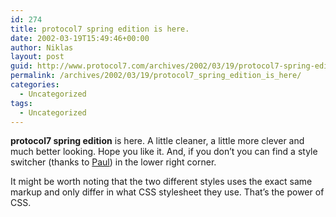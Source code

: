 ```yaml
---
id: 274
title: protocol7 spring edition is here.
date: 2002-03-19T15:49:46+00:00
author: Niklas
layout: post
guid: http://www.protocol7.com/archives/2002/03/19/protocol7-spring-edition-is-here/
permalink: /archives/2002/03/19/protocol7_spring_edition_is_here/
categories:
  - Uncategorized
tags:
  - Uncategorized
---
```

<div class='microid-b9e0ac44801411e090c90dd560d78dd6553413f3'>
  <p>
    <b>protocol7 spring edition</b> is here. A little cleaner, a little more clever and much better looking. Hope you like it. And, if you don&#8217;t you can find a style switcher (thanks to <a href="http://idontsmoke.co.uk">Paul</a>) in the lower right corner.
  </p>
  
  <p>
    It might be worth noting that the two different styles uses the exact same markup and only differ in what CSS stylesheet they use. That&#8217;s the power of CSS.
  </p>
</div>
